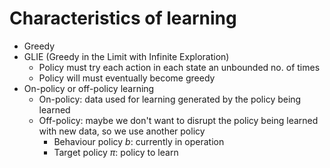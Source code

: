 # Characteristics of learning

- Greedy
- GLIE (Greedy in the Limit with Infinite Exploration)
    - Policy must try each action in each state an unbounded no. of times
    - Policy will must eventually become greedy
- On-policy or off-policy learning
    - On-policy: data used for learning generated by the policy being learned
    - Off-policy: maybe we don't want to disrupt the policy being learned with new data, so we use another policy
        - Behaviour policy $b$: currently in operation
        - Target policy $\pi$: policy to learn
